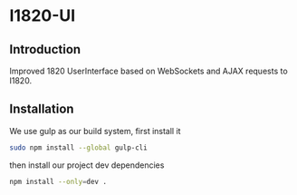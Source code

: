 # I1820-UI
## Introduction
Improved 1820 UserInterface based on WebSockets and AJAX requests to I1820.
## Installation
We use gulp as our build system, first install it
```sh
sudo npm install --global gulp-cli
```
then install our project dev dependencies
```sh
npm install --only=dev .
```
